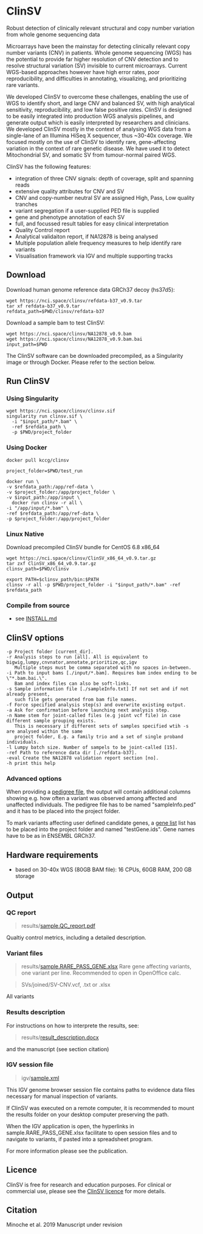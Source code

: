 # ClinSV
Robust detection of clinically relevant structural and copy number variation from whole genome sequencing data

Microarrays have been the mainstay for detecting clinically relevant copy number variants (CNV) in patients. Whole genome sequencing (WGS) has the potential to provide far higher resolution of CNV detection and to resolve structural variation (SV) invisible to current microarrays. Current WGS-based approaches however have high error rates, poor reproducibility, and difficulties in annotating, visualizing, and prioritizing rare variants. 

We developed ClinSV to overcome these challenges, enabling the use of WGS to identify short, and large CNV and balanced SV, with high analytical sensitivity, reproducibility, and low false positive rates. ClinSV is designed to be easily integrated into production WGS analysis pipelines, and generate output which is easily interpreted by researchers and clinicians. We developed ClinSV mostly in the context of analysing WGS data from a single-lane of an Illumina HiSeq X sequencer, thus ~30-40x coverage. We focused mostly on the use of ClinSV to identify rare, gene-affecting variation in the context of rare genetic disease. We have used it to detect Mitochondrial SV, and somatic SV from tumour-normal paired WGS.

ClinSV has the following features:
* integration of three CNV signals: depth of coverage, split and spanning reads
* extensive quality attributes for CNV and SV
* CNV and copy-number neutral SV are assigned High, Pass, Low quality tranches
* variant segregation if a user-supplied PED file is supplied
* gene and phenotype annotation of each SV
* full, and focussed result tables for easy clinical interpretation
* Quality Control report
* Analytical validaiton report, if NA12878 is being analysed
* Multiple population allele frequency measures to help identify rare variants
* Visualisation framework via IGV and multiple supporting tracks

## Download

Download human genome reference data GRCh37 decoy (hs37d5):

```
wget https://nci.space/clinsv/refdata-b37_v0.9.tar
tar xf refdata-b37_v0.9.tar
refdata_path=$PWD/clinsv/refdata-b37
```

Download a sample bam to test ClinSV:

```
wget https://nci.space/clinsv/NA12878_v0.9.bam
wget https://nci.space/clinsv/NA12878_v0.9.bam.bai
input_path=$PWD
```

The ClinSV software can be downloaded precompiled, as a Singularity image or through Docker. Please refer to the section below.


## Run ClinSV

### Using Singularity
```
wget https://nci.space/clinsv/clinsv.sif 
singularity run clinsv.sif \
  -i "$input_path/*.bam" \
  -ref $refdata_path \
  -p $PWD/project_folder

```

### Using Docker
```
docker pull kccg/clinsv

project_folder=$PWD/test_run

docker run \
-v $refdata_path:/app/ref-data \
-v $project_folder:/app/project_folder \
-v $input_path:/app/input \
  docker run clinsv -r all \
-i "/app/input/*.bam" \
-ref $refdata_path:/app/ref-data \
-p $project_folder:/app/project_folder
```

### Linux Native

Download precompiled ClinSV bundle for CentOS 6.8 x86_64

```
wget https://nci.space/clinsv/ClinSV_x86_64_v0.9.tar.gz
tar zxf ClinSV_x86_64_v0.9.tar.gz
clinsv_path=$PWD/clinsv

export PATH=$clinsv_path/bin:$PATH
clinsv -r all -p $PWD/project_folder -i "$input_path/*.bam" -ref $refdata_path
```

### Compile from source
* see [INSTALL.md](INSTALL.md)


## ClinSV options

```
-p Project folder [current_dir]. 
-r Analysis steps to run [all]. All is equivalent to bigwig,lumpy,cnvnator,annotate,prioritize,qc,igv
   Multiple steps must be comma separated with no spaces in-between.
-i Path to input bams [./input/*.bam]. Requires bam index ending to be \"*.bam.bai.\". 
   Bam and index files can also be soft-links.
-s Sample information file [./sampleInfo.txt] If not set and if not already present, 
   such file gets generated from bam file names.
-f Force specified analysis step(s) and overwrite existing output.
-a Ask for confirmation before launching next analysis step.
-n Name stem for joint-called files (e.g joint vcf file) in case different sample grouping exists. 
   This is necessary if different sets of samples specified wtih -s are analysed within the same 
   project folder, E.g. a family trio and a set of single proband individuals.
-l Lumpy batch size. Number of sampels to be joint-called [15]. 
-ref Path to reference data dir [./refdata-b37].
-eval Create the NA12878 validation report section [no].
-h print this help

```


### Advanced options
When providing a [pedigree file](misc/sampleInfo.ped), the output will contain additional columns showing e.g. how often a variant was observed among affected and unaffected individuals. The pedigree file has to be named "sampleInfo.ped" and it has to be placed into the project folder.

To mark variants affecting user defined candidate genes, a [gene list](misc/testGene.ids) list has to be placed into the project folder and named "testGene.ids". Gene names have to be as in ENSEMBL GRCh37.

## Hardware requirements
* based on 30-40x WGS (80GB BAM file): 16 CPUs, 60GB RAM, 200 GB storage


## Output


### QC report


> results/[sample.QC\_report.pdf](results_sample_data/sample.QC_report.pdf)

Qualtiy control metrics, including a detailed description.


### Variant files

> results/[sample.RARE\_PASS\_GENE.xlsx](results_sample_data/sample.RARE_PASS_GENE.xlsx)
Rare gene affecting variants, one variant per line. Recommended to open in OpenOffice calc.

> SVs/joined/SV-CNV.vcf, .txt or .xlsx

All variants

### Results description

For instructions on how to interprete the results, see:
> results/[result\_description.docx](results_sample_data/result_description.docx)

and the manuscript (see section citation)

### IGV session file

> igv/[sample.xml](results_sample_data/sample.xml)

This IGV genome browser session file contains paths to evidence data files necessary for manual inspection of variants.

If ClinSV was executed on a remote computer, it is recommended to mount the results folder on your desktop computer preserving the path.

When the IGV application is open, the hyperlinks in sample.RARE\_PASS\_GENE.xlsx facilitate to open session files and to navigate to variants, if pasted into a spreadsheet program.

For more information please see the publication.

## Licence

ClinSV is free for research and education purposes. For clinical or commercial use, please see the [ClinSV licence](LICENCE.docx) for more details.

## Citation

Minoche et al. 2019 Manuscript under revision

